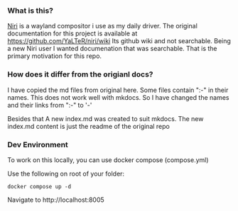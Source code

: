 ### What is this?

[Niri](https://github.com/YaLTeR/niri) is a wayland compositor i use as my daily driver.
The original documentation for this project is available at https://github.com/YaLTeR/niri/wiki
Its github wiki and not searchable. Being a new Niri user I wanted documenation that was searchable.
That is the primary motivation for this repo.

### How does it differ from the origianl docs?

I have copied the md files from original here. Some files contain ":-" in their names. This does not work well with mkdocs. So I have changed the names and their links from ":-" to '-'

Besides that A new index.md was created to suit mkdocs. The new index.md content is just the readme of the original repo

### Dev Environment
To work on this locally, you can use docker compose (compose.yml)

Use the following on root of your folder:
```
docker compose up -d 
```
Navigate to http://localhost:8005

